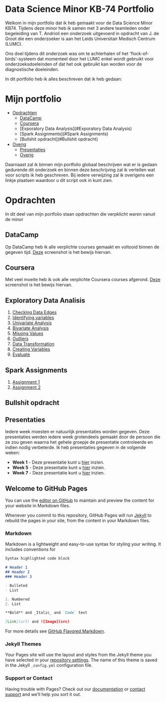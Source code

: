 

# Data Science Minor KB-74 Portfolio
Welkom in mijn portfolio dat ik heb gemaakt voor de Data Science Minor KB74. Tijdens deze minor heb ik samen met 3 andere teamleden onder begeleiding van T. Andrioli een onderzoek uitgevoerd in opdracht van J. de Groot die een onderzoeker is aan het Leids Universitair Medisch Centrum (LUMC).

Ons doel tijdens dit onderzoek was om te achterhalen of het 'flock-of-birds'-systeem dat momenteel door het LUMC enkel wordt gebruikt voor onderzoeksdoeleinden of dat het ook gebruikt kan worden voor de diagnostische doeleinden.

In dit portfolio heb ik alles beschreven dat ik heb gedaan:
# Mijn portfolio

- [Opdrachten](#opdrachten)
  - [DataCamp](#DataCamp)
  - [Coursera](#coursera)
  - [Exporatory Data Analysis](#Exporatory Data Analysis)
  - [Spark Assignments](#Spark Assignments)
  - [Bullshit opdracht](#Bullshit opdracht)
- [Overig](#Overig)
  - [Presentaties](#Overig)
  - [Overig](#Overig)

Daarnaast zal ik binnen mijn portfolio globaal beschrijven wat er is gedaan gedurende dit onderzoek en binnen deze beschrijving zal ik vertellen wat voor scripts ik heb geschreven. Bij iedere verwijzing zal ik overigens een linkje plaatsen waardoor u dit script ook in kunt zien.

# Opdrachten
In dit deel van mijn portfolio staan opdrachten die verpklicht waren vanuit de minor
## DataCamp
Op DataCamp heb ik alle verplichte courses gemaakt en voltooid binnen de gegeven tijd. [Deze]() screenshot is het bewijs hiervan.
## Coursera
Met veel moeite heb ik ook alle verplichte Coursera courses afgerond. [Deze](https://imgur.com/a/hegcHlm) screenshot is het bewijs hiervan.

## Exploratory Data Analisis
1. [Checking Data Edges]()
2. [Identifying variables]()
3. [Univariate Analysis]()
4. [Bivariate Analysis]()
5. [Missing Values]()
6. [Outliers]()
7. [Data Transformation]()
8. [Creating Variables]()
9. [Evaluate]()

## Spark Assignments
1. [Assignment 1]()
2. [Assignment 2]()

## Bullshit opdracht

## Presentaties
Iedere week moesten er natuurlijk presentaties worden gegeven. Deze presentaties werden iedere week grotendeels gemaakt door de persoon die ze zou geven waarna het gehele groepje de presentatie controleerde en indien nodig verbeterde. Ik heb presentaties gegeven in de volgende weken: 
- **Week 1** - Deze presentatie kunt u [hier](https://github.com/vdhoofdk/Data-Science-KB-74/blob/master/Ortho%20Eyes%20presentatie%20week%201.pdf) inzien.
- **Week 5** - Deze presentatie kunt u [hier](https://github.com/vdhoofdk/Data-Science-KB-74/blob/master/Ortho%20Eyes%20presentatie%20week%205.pdf) inzien.
- **Week 7** - Deze presentatie kunt u [hier]("https://github.com/vdhoofdk/Data-Science-KB-74/blob/master/Ortho%20Eyes%20presentatie%20week%207.pdf") inzien.





## Welcome to GitHub Pages
You can use the [editor on GitHub](https://github.com/vdhoofdk/Data-Science-Minor-KB-74/edit/master/README.md) to maintain and preview the content for your website in Markdown files.

Whenever you commit to this repository, GitHub Pages will run [Jekyll](https://jekyllrb.com/) to rebuild the pages in your site, from the content in your Markdown files.

### Markdown

Markdown is a lightweight and easy-to-use syntax for styling your writing. It includes conventions for

```markdown
Syntax highlighted code block

# Header 1
## Header 2
### Header 3

- Bulleted
- List

1. Numbered
2. List

**Bold** and _Italic_ and `Code` text

[Link](url) and ![Image](src)
```

For more details see [GitHub Flavored Markdown](https://guides.github.com/features/mastering-markdown/).

### Jekyll Themes

Your Pages site will use the layout and styles from the Jekyll theme you have selected in your [repository settings](https://github.com/vdhoofdk/Data-Science-Minor-KB-74/settings). The name of this theme is saved in the Jekyll `_config.yml` configuration file.

### Support or Contact

Having trouble with Pages? Check out our [documentation](https://help.github.com/categories/github-pages-basics/) or [contact support](https://github.com/contact) and we’ll help you sort it out.
